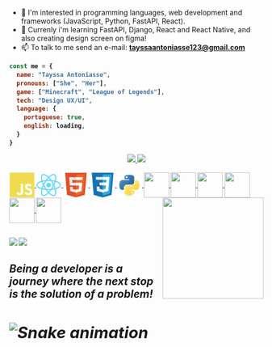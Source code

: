 - 👀 I'm interested in programming languages, web development and frameworks (JavaScript, Python, FastAPI, React).
- 🌱 Currenly i'm learning FastAPI, Django, React and React Native, and also creating design screen on figma!
- 📫 To talk to me send an e-mail: <strong>tayssaantoniasse123@gmail.com<strong/> 
```javascript
const me = {
  name: "Tayssa Antoniasse",
  pronouns: ["She", "Her"],
  game: ["Minecraft", "League of Legends"],
  tech: "Design UX/UI",
  language: {
    portuguese: true,
    english: loading,
  }
}
```

<div align="center">
  <a href="https://github.com/TayAntony">
  <img height="180em" src="https://github-readme-stats.vercel.app/api?username=TayAntony&show_icons=true&theme=cobalt&include_all_commits=true&count_private=true"/>
  <img height="180em" src="https://github-readme-stats.vercel.app/api/top-langs/?username=TayAntony&layout=compact&langs_count=7&theme=cobalt"/>
</div>
<div style="display: inline_block"><br>
  <img align="center" height="50" width="50" src="https://raw.githubusercontent.com/devicons/devicon/master/icons/javascript/javascript-plain.svg">
  <img align="center" height="50" width="50" src="https://raw.githubusercontent.com/devicons/devicon/master/icons/react/react-original.svg">
  <img align="center" height="50" width="50" src="https://raw.githubusercontent.com/devicons/devicon/master/icons/html5/html5-original.svg">
  <img align="center" height="50" width="50" src="https://raw.githubusercontent.com/devicons/devicon/master/icons/css3/css3-original.svg">
  <img align="center" height="50" width="50" src="https://raw.githubusercontent.com/devicons/devicon/master/icons/python/python-original.svg">
  <img align="center" height="50" width="50" src="https://cdn.jsdelivr.net/gh/devicons/devicon/icons/vscode/vscode-original.svg">
  <img align="center" height="50" width="50" src="https://cdn.jsdelivr.net/gh/devicons/devicon/icons/firebase/firebase-plain.svg" />
  <img align="center" height="50" width="50" src="https://cdn.jsdelivr.net/gh/devicons/devicon/icons/django/django-plain.svg" />
  <img align="center" height="50" width="50" src="https://cdn.jsdelivr.net/gh/devicons/devicon/icons/fastapi/fastapi-original.svg" />
  <img align="center" height="50" width="50" src="https://cdn.jsdelivr.net/gh/devicons/devicon/icons/figma/figma-original.svg" />
  <img align="center" height="50" width="50" src="https://cdn.jsdelivr.net/gh/devicons/devicon/icons/tailwindcss/tailwindcss-plain.svg" />
  <a href="https://picasion.com/"><img align="right" src="https://i.picasion.com/pic92/0fd0d81fafec3514423de867913846b4.gif" width="200" height="200" border="0"/></a>
</div>
  
  ##
 
<div> 
  <a href="https://www.instagram.com/tay.antony/" target="_blank"><img src="https://img.shields.io/badge/Instagram-E4405F?style=for-the-badge&logo=instagram&logoColor=white" target="_blank"></a>
  <a href="https://www.linkedin.com/in/tayssa-antoniasse-724373190/" target="_blank"><img src="https://img.shields.io/badge/-LinkedIn-%230077B5?style=for-the-badge&logo=linkedin&logoColor=white" target="_blank"></a>
</div>

##
 <h2><i> Being a developer is a journey where the next stop is the solution of a problem! <i/><h2/>
 
 ![Snake animation](https://github.com/TayAntony/TayAntony/blob/output/github-contribution-grid-snake.svg)
